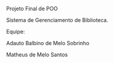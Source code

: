 Projeto Final de POO

Sistema de Gerenciamento de Biblioteca.

Equipe:

Adauto Balbino de Melo Sobrinho

Matheus de Melo Santos
